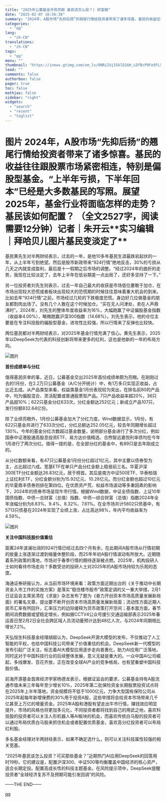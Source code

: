 ```yaml
---
title: "2025年公募基金开局亮眼 基民该怎么投？| 财富眼"
date: "2025-02-07 16:56:38"
summary: "2024年，A股市场“先抑后扬”的翘尾行情给投资者带来了诸多惊喜。基民的收益往往跟股票市场紧密相连，..."
categories:
  - "qq"
lang:
  - "zh-CN"
translations:
  - "zh-CN"
tags:
  - "qq"
menu: ""
thumbnail: "https://inews.gtimg.com/om_ls/ONRiIUjISklD16H_LDfBcP0Fe9fL50v2ev46cbOoKSIP4AA_640360/0"
lead: ""
comments: false
authorbox: false
pager: true
toc: false
mathjax: false
sidebar: "right"
widgets:
  - "search"
  - "recent"
  - "taglist"
---
```


**图片  **********2024年，A股市场“先抑后扬”的翘尾行情给投资者带来了诸多惊喜。基民的收益往往跟股票市场紧密相连，特别是偏股型基金。“上半年亏损，下半年回本”已经是大多数基民的写照。展望2025年，基金行业将面临怎样的走势？基民该如何配置？************ ******（全文2527字，阅读需要12分钟）********记者********｜朱开云********‍‍‍******实习编辑｜拜哈贝儿**图片**基民变淡定了****
======================================================================================================================================================================================================================================

基民黄先生对半两财经表示，过去的一年，是他10多年基民生涯最跌宕起伏的一年，从上半年亏到绝望。然后是股市新政带来“924行情”绝地反击，30%的亏损从几天之内就变成盈利，最后是十一假期之后市场的调整。“经过2024年的曲折的走势，我现在比较淡定了，去年上半年在低谷期差一点出局了，还好多坚持了一下。”

另一位投资者刘先生则表示，过去一年自己最大的收获是市场低位要敢于加仓，在市场出现较大恐慌或者板块出现较大的恐慌期的时候往往意味着重大机会的到来。比如去年“924行情”之前，市场经过几轮的下跌极度恐慌。身边好几位做基金的朋友都割肉出场了。没有几个人敢在这个时候加仓。“买在无人问津处，卖在人声鼎沸时”。2024年，刘先生的整体年度收益率为16%，大幅跑赢了中证偏股基金指数（收益率4.00%），略微跑赢沪深300指数（14.68%）。刘先生表示，他的仓位主要是在专注科技股的偏股型基金，进攻性比较强，所以行情来了反弹也比较快。

两位基民都对半两财经表示，对2025年基金行情充满了信心。黄先生表示，2025年以DeepSeek为代表的科技创新将带来更多的红利，这也是他新的一年的布局方向。

  
![图片](https://inews.gtimg.com/news_bt/GLukzYoqoS5wyCEQKM89AGSFCkiGHSw-tcpwji62PgyAgAA/0)  

**首份成绩单与分红**

值得基民庆幸的事，近日，公募基金交出2025年首份成绩单颇为亮眼。在刚刚过去的1月份，在2.2万只公募基金（A/C分开统计）中，有1万多只实现正收益，占比近五成。从产品类型来看，权益类基金1月份表现较为突出，在排名前80的产品中，均为偏股混合、灵活配置或普通股票型产品。7只产品收益率超20%，36只产品超10%；622只基金分红633次，分红金额达252亿元；新成立产品107只，发行份额832.64亿份。

除了业绩亮眼外，1月份公募基金加大了分红力度。Wind数据显示，1月份，有622只基金共进行了633次分红，分红总额达252.05亿元，较去年同期增长超过130%。今年的基金分红次数超过基金数量，说明部分基金进行了多次分红，例如国泰中证港股通高股息投资ETF、易方达价值精选、合煦智远嘉悦利率债均在今年1月进行了两次分红。值得一提的是，在全部分红的基金中，有89只是去年刚成立的。

从分红数额来看，有47只公募基金1月份分红超过1亿元，其中主要以债券型为主，占比超过六成。宽基ETF在单只产品分红金额上稳居前三名。华夏沪深300ETF分红金额达26.83亿元，居于榜首。其后是南方中证500ETF、华泰柏瑞上证红利ETF，分红金额分别为15.92亿元、10.28亿元。而分红金额也超过10亿元的华夏鼎丰债券则排在第四位。在优质资产荒、权益市场波动等多重因素的影响下，2024年的债券市场呈现牛市行情。根据Wind数据，中证全债指数、上证10年国债指数、中债—总财富（总值）指数、中债—综合财富（总值）指数2024年全年涨幅分别为8.83%、9.4%、8.32%、7.61%。在全市场共计5802只债基中，有5713只债基在2024年实现了业绩上涨，占比高达98%，年内平均收益率为4.59%。

![图片](https://inews.gtimg.com/news_bt/GLukzYoqoS5wyCEQKM89AGSFCkiGHSw-tcpwji62PgyAgAA/0)  

**关注中国科技股价值重估**

距离24年波澜壮阔的924行情已经过去四个月有余，在此期间A股市场从行情初期的放量上涨逐渐过渡到缩量休整阶段，而25年年初A股行情波动有所放大。近期随着系列政策的落地，市场对于春季行情的期待逐渐被点燃。2025年，机构投研人士如何看待市场走向？多数受访的投研人士对2025年的A股市场持较为乐观的态度。

海通证券研报认为，从当前市场环境来看：政策方面近期出台的《关于推动中长期资金入市工作的实施方案》是落实“稳住楼市股市”政策定调的又一重大举措，2月1日证监会主席吴清在《求是》杂志发布了题为《奋力开创资本市场高质量发展新局面》的署名文章，提出要不断开创资本市场高质量发展新局面；流动性方面近期人民币汇率有所回升，汇率压力的边际缓释为货币政策打开空间；基本面方面，春节期间消费数据或望稳定增长，例如据CCTV4公众号援引交通运输部表示2025年春运首日至2月2日全社会跨区域人员流动量预计达到48亿人次，与2024年同期相比增长7.2%。

天弘恒生科技基金经理胡超认为，DeepSeek开源大模型的发布，不仅推动了人工智能的平权，也给中国科技公司带来了价值重估的机会。DeepSeek新一代模型的发布引起广泛关注，标志着AI大模型应用逐步走向普惠化，助力AI应用广泛落地，同时这对于中国科技行业的后续整体发展，意义无疑是重大的。一众中国AI公司崛起，多线爆发、百花齐放，正在改变全球AI产业的竞争格局，也有望重塑中国科技股价值。

前海开源基金首席经济学家杨德龙表示，根据证监会的要求，公募基金持有A股流通市值未来三年每年至少增长10%，2025年第二批保险资金长期股票投资试点将在2025年上半年落地，资金规模将不低于1000亿元，力争大型国有保险公司从2025年起每年新增保费的30%用于投资A股，这些举措将会给资本市场带来几千亿甚至上万亿的增量资金。2025年A股和港股有望走出牛市行情，赚钱效应明显提升，市场的风格也将更加多元化，不同投资者都将找到自己的用武之地，喜欢科技股的投资者可以关注人形机器人等AI板块的机会，而喜欢传统白马股的投资者可以通过布局优质白马股来抓住机会或者配置优质基金，喜欢高分红投资者可以布局红利股。

多名基金经理对半两财经表示，如果不确定选什么，则可以关注科技属性较强的相关宽基。

“2025年基民该怎么投资？可买那些基金？”近期热门AI应用DeepSeek的回答用时19秒。它的建议是，配置沪深300、中证500等均衡覆盖中国经济的核心资产，适合长期定投。配置高成长性的科技主题基金。在风险提示项中，DeepSeek提醒投资者“全球经济复苏不及预期可能引发回调”的风险。  

——THE END——

[qq](https://new.qq.com/rain/a/20250207A06EG900)
